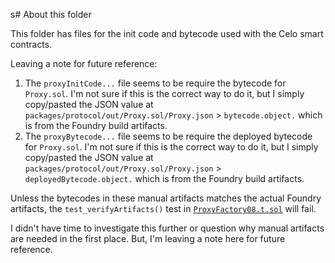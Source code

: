 s# About this folder

This folder has files for the init code and bytecode used with the Celo smart contracts.

Leaving a note for future reference:

1. The `proxyInitCode...` file seems to be require the bytecode for `Proxy.sol`. I'm not sure if this is the correct way to do it, but I simply copy/pasted the JSON value at `packages/protocol/out/Proxy.sol/Proxy.json` > `bytecode.object.` which is from the Foundry build artifacts.
1. The `proxyBytecode...` file seems to be require the deployed bytecode for `Proxy.sol`. I'm not sure if this is the correct way to do it, but I simply copy/pasted the JSON value at `packages/protocol/out/Proxy.sol/Proxy.json` > `deployedBytecode.object.` which is from the Foundry build artifacts.

Unless the bytecodes in these manual artifacts matches the actual Foundry artifacts, the `test_verifyArtifacts()` test in [`ProxyFactory08.t.sol`](../../../../packages/protocol/test-sol/unit/common/ProxyFactory08.t.sol) will fail.

I didn't have time to investigate this further or question why manual artifacts are needed in the first place. But, I'm leaving a note here for future reference.
